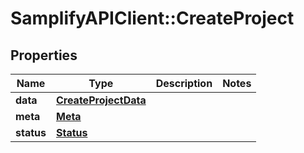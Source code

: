 # SamplifyAPIClient::CreateProject

## Properties
Name | Type | Description | Notes
------------ | ------------- | ------------- | -------------
**data** | [**CreateProjectData**](CreateProjectData.md) |  | 
**meta** | [**Meta**](Meta.md) |  | 
**status** | [**Status**](Status.md) |  | 


